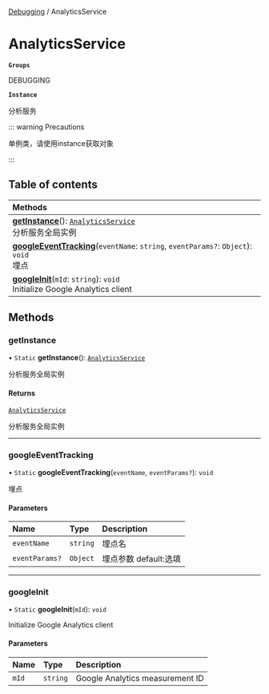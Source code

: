 [Debugging](../groups/Debugging.Debugging.md) / AnalyticsService

# AnalyticsService <Badge type="tip" text="Class" /> <Score text="AnalyticsService" />

**`Groups`**

DEBUGGING

**`Instance`**

分析服务

::: warning Precautions

单例类，请使用instance获取对象

:::

## Table of contents

| Methods |
| :-----|
| **[getInstance](Service.AnalyticsService.md#getinstance)**(): [`AnalyticsService`](Service.AnalyticsService.md) <br> 分析服务全局实例|
| **[googleEventTracking](Service.AnalyticsService.md#googleeventtracking)**(`eventName`: `string`, `eventParams?`: `Object`): `void` <br> 埋点|
| **[googleInit](Service.AnalyticsService.md#googleinit)**(`mId`: `string`): `void` <br> Initialize Google Analytics client|

## Methods

### getInstance <Score text="getInstance" /> 

• `Static` **getInstance**(): [`AnalyticsService`](Service.AnalyticsService.md) 

分析服务全局实例


#### Returns

[`AnalyticsService`](Service.AnalyticsService.md)

分析服务全局实例

___

### googleEventTracking <Score text="googleEventTracking" /> 

• `Static` **googleEventTracking**(`eventName`, `eventParams?`): `void` 

埋点


#### Parameters

| Name | Type | Description |
| :------ | :------ | :------ |
| `eventName` | `string` | 埋点名 |
| `eventParams?` | `Object` | 埋点参数 default:选填 |


___

### googleInit <Score text="googleInit" /> 

• `Static` **googleInit**(`mId`): `void` 

Initialize Google Analytics client


#### Parameters

| Name | Type | Description |
| :------ | :------ | :------ |
| `mId` | `string` | Google Analytics measurement ID |

